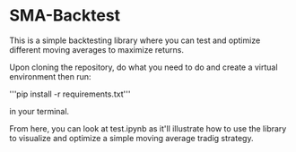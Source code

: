 # SMA-Backtest

This is a simple backtesting library where you can test and optimize different moving averages to maximize returns.

Upon cloning the repository, do what you need to do and create a virtual environment then run: 

'''pip install -r requirements.txt'''

in your terminal.

From here, you can look at test.ipynb as it'll illustrate how to use the library to visualize and optimize a simple moving average tradig strategy.

